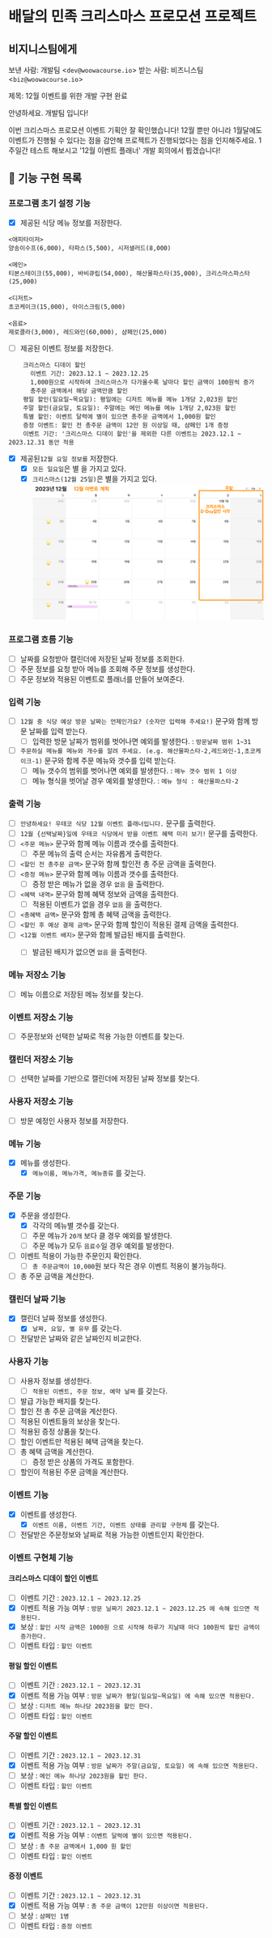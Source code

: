 # 배달의 민족 크리스마스 프로모션 프로젝트

## 비지니스팀에게

보낸 사람: 개발팀 \<`dev@woowacourse.io`\>
받는 사람: 비즈니스팀 \<`biz@woowacourse.io`\>

제목: 12월 이벤트를 위한 개발 구현 완료

안녕하세요. 개발팀 입니다!

이번 크리스마스 프로모션 이벤트 기획안 잘 확인했습니다!
12월 뿐만 아니라 1월달에도 이벤트가 진행될 수 있다는 점을 감안해 프로젝트가 진행되었다는 점을 인지해주세요.
1주일간 테스트 해보시고 '12월 이벤트 플래너' 개발 회의에서 뵙겠습니다!

## 🎯 기능 구현 목록

### 프로그램 초기 설정 기능

- [x] 제공된 식당 메뉴 정보를 저장한다.

```
<애피타이저>
양송이수프(6,000), 타파스(5,500), 시저샐러드(8,000)

<메인>
티본스테이크(55,000), 바비큐립(54,000), 해산물파스타(35,000), 크리스마스파스타(25,000)

<디저트>
초코케이크(15,000), 아이스크림(5,000)

<음료>
제로콜라(3,000), 레드와인(60,000), 샴페인(25,000)
```

- [ ] 제공된 이벤트 정보를 저장한다.

```
    크리스마스 디데이 할인
      이벤트 기간: 2023.12.1 ~ 2023.12.25
      1,000원으로 시작하여 크리스마스가 다가올수록 날마다 할인 금액이 100원씩 증가
      총주문 금액에서 해당 금액만큼 할인
    평일 할인(일요일~목요일): 평일에는 디저트 메뉴를 메뉴 1개당 2,023원 할인
    주말 할인(금요일, 토요일): 주말에는 메인 메뉴를 메뉴 1개당 2,023원 할인
    특별 할인: 이벤트 달력에 별이 있으면 총주문 금액에서 1,000원 할인
    증정 이벤트: 할인 전 총주문 금액이 12만 원 이상일 때, 샴페인 1개 증정
    이벤트 기간: '크리스마스 디데이 할인'을 제외한 다른 이벤트는 2023.12.1 ~ 2023.12.31 동안 적용
```

- [x] 제공된`12월 요일 정보를` 저장한다.
    - [x] `모든 일요일`은 별 을 가지고 있다.
    - [x] `크리스마스(12월 25일)`은 별을 가지고 있다.
      ![](../image.png)

### 프로그램 흐름 기능

- [ ] 날짜를 요청받아 캘린더에 저장된 날짜 정보를 조회한다.
- [ ] 주문 정보를 요청 받아 메뉴를 조회해 주문 정보를 생성한다.
- [ ] 주문 정보와 적용된 이벤트로 플래너를 만들어 보여준다.

### 입력 기능

- [ ] `12월 중 식당 예상 방문 날짜는 언제인가요? (숫자만 입력해 주세요!)` 문구와 함께 방문 날짜를 입력 받는다.
  - [ ] 입력한 방문 날짜가 범위를 벗어나면 예외를 발생한다. : `방문날짜 범위 1~31`
- [ ] `주문하실 메뉴를 메뉴와 개수를 알려 주세요. (e.g. 해산물파스타-2,레드와인-1,초코케이크-1)` 문구와 함께 주문 메뉴와 갯수를 입력 받는다.
  - [ ] 메뉴 갯수의 범위를 벗어나면 예외를 발생한다. : `메누 갯수 범위 1 이상`
  - [ ] 메뉴 형식을 벗어날 경우 예외를 발생한다. : `메뉴 형식 : 해산물파스타-2`

### 출력 기능

- [ ] `안녕하세요! 우테코 식당 12월 이벤트 플래너입니다.` 문구를 출력한다.
- [ ] `12월 {선택날짜}일에 우테코 식당에서 받을 이벤트 혜택 미리 보기!` 문구를 출력한다.
- [ ] `<주문 메뉴>` 문구와 함께 메뉴 이름과 갯수를 출력한다.
  - [ ] 주문 메뉴의 출력 순서는 자유롭게 출력한다.
- [ ] `<할인 전 총주문 금액>` 문구와 함께 할인전 총 주문 금액을 출력한다.
- [ ] `<증정 메뉴>` 문구와 함께 메뉴 이름과 갯수를 출력한다.
  - [ ] 증정 받은 메뉴가 없을 경우 `없음` 을 출력한다.
- [ ] `<혜택 내역>` 문구와 함께 혜택 정보와 금액을 출력한다.
  - [ ] 적용된 이벤트가 없을 경우 `없음` 을 출력한다.
- [ ] `<총혜택 금액>` 문구와 함께 총 혜택 금액을 출력한다.
- [ ] `<할인 후 예상 결제 금액>` 문구와 함께 할인이 적용된 결제 금액을 출력한다.
- [ ] `<12월 이벤트 배지>` 문구와 함께 발급된 배지를 출력한다.
  - [ ] 발금된 배지가 없으면 `없음` 을 출력헌다.


### 메뉴 저장소 기능

- [ ] 메뉴 이름으로 저장된 메뉴 정보를 찾는다.

### 이벤트 저장소 기능

- [ ] 주문정보와 선택한 날짜로 적용 가능한 이벤트를 찾는다.

### 캘린더 저장소 기능

- [ ] 선택한 날짜를 기반으로 캘린더에 저장된 날짜 정보를 찾는다.

### 사용자 저장소 기능

- [ ] 방문 예정인 사용자 정보를 저장한다.

### 메뉴 기능

- [x] 메뉴를 생성한다.
    - [x] `메뉴이름, 메뉴가격, 메뉴종류` 를 갖는다.

### 주문 기능

- [x] 주문을 생성한다.
    - [x] 각각의 메뉴별 갯수를 갖는다.
    - [ ] 주문 메뉴가 `20개` 보다 클 경우 예외를 발생한다.
    - [ ] 주문 메뉴가 모두 `음료수`일 경우 예외를 발생한다.
- [ ] 이벤트 적용이 가능한 주문인지 확인한다.
    - [ ] `총 주문금액이 10,000`원 보다 작은 경우 이벤트 적용이 불가능하다.
- [ ] 총 주문 금액을 계산한다.

### 캘린더 날짜 기능

- [x] 캘린더 날짜 정보를 생성한다.
    - [x] `날짜, 요일, 별 유무` 를 갖는다.
- [ ] 전달받은 날짜와 같은 날짜인지 비교한다.

### 사용자 기능

- [ ] 사용자 정보를 생성한다.
    - [ ] `적용된 이벤트, 주문 정보, 예약 날짜` 를 갖는다.
- [ ] 발급 가능한 배지를 찾는다.
- [ ] 할인 전 총 주문 금액을 계산한다.
- [ ] 적용된 이벤트들의 보상을 찾는다.
- [ ] 적용된 증정 상품을 찾는다.
- [ ] 할인 이벤트만 적용된 혜택 금액을 찾는다.
- [ ] 총 혜택 금액을 계산한다.
    - [ ] 증정 받은 상품의 가격도 포함한다.
- [ ] 할인이 적용된 주문 금액을 계산한다.

### 이벤트 기능

- [x] 이벤트를 생성한다.
    - [x] `이벤트 이름, 이벤트 기간, 이벤트 상태를 관리할 구현체` 를 갖는다.
- [ ] 전달받은 주문정보와 날짜로 적용 가능한 이벤트인지 확인한다.

### 이벤트 구현체 기능

#### 크리스마스 디데이 할인 이벤트

- [ ] 이벤트 기간 : `2023.12.1 ~ 2023.12.25`
- [x] 이벤트 적용 가능 여부 : `방문 닐짜기 2023.12.1 ~ 2023.12.25 에 속해 있으면 적용된다.`
- [x] 보상 : `할인 시작 금액은 1000원 으로 시작해 하루가 지날때 마다 100원씩 할인 금액이 증가한다.`
- [ ] 이벤트 타입 : `할인 이벤트`

#### 평일 할인 이벤트

- [ ] 이벤트 기간 : `2023.12.1 ~ 2023.12.31`
- [x] 이벤트 적용 가능 여부 : `방문 날짜가 평일(일요일~목요일) 에 속해 있으면 적용된다.`
- [ ] 보상 : `디저트 메뉴 하나당 2023원을 할인 한다.`
- [ ] 이벤트 타입 : `할인 이벤트`

#### 주말 할인 이벤트

- [ ] 이벤트 기간 : `2023.12.1 ~ 2023.12.31`
- [x] 이벤트 적용 가능 여부 : `방문 날짜가 주말(금요일, 토요일) 에 속해 있으면 적용된다.`
- [ ] 보상 : `메인 메뉴 하나당 2023원을 할인 한다.`
- [ ] 이벤트 타입 : `할인 이벤트`

#### 특별 할인 이벤트

- [ ] 이벤트 기간 : `2023.12.1 ~ 2023.12.31`
- [x] 이벤트 적용 가능 여부 : `이벤트 달력에 별이 있으면 적용된다.`
- [ ] 보상 : `총 주문 금액에서 1,000 원 할인`
- [ ] 이벤트 타입 : `할인 이벤트`

#### 증정 이벤트

- [ ] 이벤트 기간 : `2023.12.1 ~ 2023.12.31`
- [x] 이벤트 적용 가능 여부 : `총 주문 금액이 12만원 이상이면 적용된다.`
- [ ] 보상 : `샴페인 1병`
- [ ] 이벤트 타입 : `증정 이벤트`